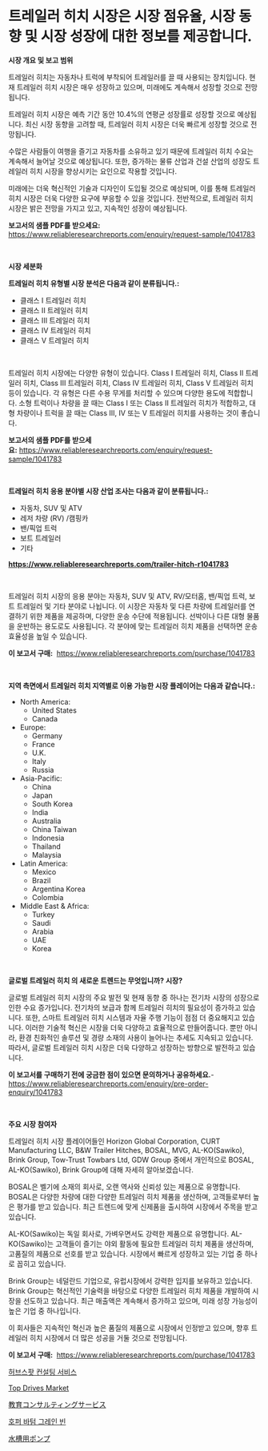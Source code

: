 <p><h1>트레일러 히치 시장은 시장 점유율, 시장 동향 및 시장 성장에 대한 정보를 제공합니다.</h1></p><p><strong>시장 개요 및 보고 범위</strong></p>
<p><p>트레일러 히치는 자동차나 트럭에 부착되어 트레일러를 끌 때 사용되는 장치입니다. 현재 트레일러 히치 시장은 매우 성장하고 있으며, 미래에도 계속해서 성장할 것으로 전망됩니다. </p><p>트레일러 히치 시장은 예측 기간 동안 10.4%의 연평균 성장률로 성장할 것으로 예상됩니다. 최신 시장 동향을 고려할 때, 트레일러 히치 시장은 더욱 빠르게 성장할 것으로 전망됩니다. </p><p>수많은 사람들이 여행을 즐기고 자동차를 소유하고 있기 때문에 트레일러 히치 수요는 계속해서 늘어날 것으로 예상됩니다. 또한, 증가하는 물류 산업과 건설 산업의 성장도 트레일러 히치 시장을 향상시키는 요인으로 작용할 것입니다. </p><p>미래에는 더욱 혁신적인 기술과 디자인이 도입될 것으로 예상되며, 이를 통해 트레일러 히치 시장은 더욱 다양한 요구에 부응할 수 있을 것입니다. 전반적으로, 트레일러 히치 시장은 밝은 전망을 가지고 있고, 지속적인 성장이 예상됩니다.</p></p>
<p><strong>보고서의 샘플 PDF를 받으세요:</strong> <a href="https://www.reliableresearchreports.com/enquiry/request-sample/1041783">https://www.reliableresearchreports.com/enquiry/request-sample/1041783</a></p>
<p>&nbsp;</p>
<p><strong>시장 세분화</strong></p>
<p><strong>트레일러 히치 유형별 시장 분석은 다음과 같이 분류됩니다.:</strong></p>
<p><ul><li>클래스 I 트레일러 히치</li><li>클래스 II 트레일러 히치</li><li>클래스 III 트레일러 히치</li><li>클래스 IV 트레일러 히치</li><li>클래스 V 트레일러 히치</li></ul></p>
<p>&nbsp;</p>
<p><p>트레일러 히치 시장에는 다양한 유형이 있습니다. Class I 트레일러 히치, Class II 트레일러 히치, Class III 트레일러 히치, Class IV 트레일러 히치, Class V 트레일러 히치 등이 있습니다. 각 유형은 다른 수용 무게를 처리할 수 있으며 다양한 용도에 적합합니다. 소형 트럭이나 차량을 끌 때는 Class I 또는 Class II 트레일러 히치가 적합하고, 대형 차량이나 트럭을 끌 때는 Class III, IV 또는 V 트레일러 히치를 사용하는 것이 좋습니다.</p></p>
<p><strong>보고서의 샘플 PDF를 받으세요:</strong>&nbsp;<a href="https://www.reliableresearchreports.com/enquiry/request-sample/1041783">https://www.reliableresearchreports.com/enquiry/request-sample/1041783</a></p>
<p>&nbsp;</p>
<p><strong> 트레일러 히치 응용 분야별 시장 산업 조사는 다음과 같이 분류됩니다.:</strong></p>
<p><ul><li>자동차, SUV 및 ATV</li><li>레저 차량 (RV) /캠핑카</li><li>밴/픽업 트럭</li><li>보트 트레일러</li><li>기타</li></ul></p>
<p><strong><a href="https://www.reliableresearchreports.com/trailer-hitch-r1041783">https://www.reliableresearchreports.com/trailer-hitch-r1041783</a></strong></p>
<p>&nbsp;</p>
<p><p>트레일러 히치 시장의 응용 분야는 자동차, SUV 및 ATV, RV/모터홈, 밴/픽업 트럭, 보트 트레일러 및 기타 분야로 나뉩니다. 이 시장은 자동차 및 다른 차량에 트레일러를 연결하기 위한 제품을 제공하며, 다양한 운송 수단에 적용됩니다. 선박이나 다른 대형 물품을 운반하는 용도로도 사용됩니다. 각 분야에 맞는 트레일러 히치 제품을 선택하면 운송 효율성을 높일 수 있습니다.</p></p>
<p><strong>이 보고서 구매:</strong>&nbsp; <a href="https://www.reliableresearchreports.com/purchase/1041783">https://www.reliableresearchreports.com/purchase/1041783</a></p>
<p>&nbsp;</p>
<p><strong>지역 측면에서 트레일러 히치 지역별로 이용 가능한 시장 플레이어는 다음과 같습니다.:</strong></p>
<p><ul>
    <li>
        North America:
        <ul>
            <li>United States</li>
            <li>Canada</li>
        </ul>
    </li>
    <li>
        Europe:
        <ul>
            <li>Germany</li>
            <li>France</li>
            <li>U.K.</li>
            <li>Italy</li>
            <li>Russia</li>
        </ul>
    </li>
    <li>
        Asia-Pacific:
        <ul>
            <li>China</li>
            <li>Japan</li>
            <li>South Korea</li>
            <li>India</li>
            <li>Australia</li>
            <li>China Taiwan</li>
            <li>Indonesia</li>
            <li>Thailand</li>
            <li>Malaysia</li>
        </ul>
    </li>
    <li>
        Latin America:
        <ul>
            <li>Mexico</li>
            <li>Brazil</li>
            <li>Argentina Korea</li>
            <li>Colombia</li>
        </ul>
    </li>
    <li>
        Middle East & Africa:
        <ul>
            <li>Turkey</li>
            <li>Saudi</li>
            <li>Arabia</li>
            <li>UAE</li>
            <li>Korea</li>
        </ul>
    </li>
    </ul></p>
<p>&nbsp;</p>
<p><strong>글로벌 트레일러 히치 의 새로운 트렌드는 무엇입니까? 시장?</strong></p>
<p><p>글로벌 트레일러 히치 시장의 주요 발전 및 현재 동향 중 하나는 전기차 시장의 성장으로 인한 수요 증가입니다. 전기차의 보급과 함께 트레일러 히치의 필요성이 증가하고 있습니다. 또한, 스마트 트레일러 히치 시스템과 자율 주행 기능이 점점 더 중요해지고 있습니다. 이러한 기술적 혁신은 시장을 더욱 다양하고 효율적으로 만들어줍니다. 뿐만 아니라, 환경 친화적인 솔루션 및 경량 소재의 사용이 늘어나는 추세도 지속되고 있습니다. 따라서, 글로벌 트레일러 히치 시장은 더욱 다양하고 성장하는 방향으로 발전하고 있습니다.</p></p>
<p><strong>이 보고서를 구매하기 전에 궁금한 점이 있으면 문의하거나 공유하세요.</strong>- <a href="https://www.reliableresearchreports.com/enquiry/pre-order-enquiry/1041783">https://www.reliableresearchreports.com/enquiry/pre-order-enquiry/1041783</a></p>
<p>&nbsp;</p>
<p><strong>주요 시장 참여자</strong></p>
<p><p>트레일러 히치 시장 플레이어들인 Horizon Global Corporation, CURT Manufacturing LLC, B&W Trailer Hitches, BOSAL, MVG, AL-KO(Sawiko), Brink Group, Tow-Trust Towbars Ltd, GDW Group 중에서 개인적으로 BOSAL, AL-KO(Sawiko), Brink Group에 대해 자세히 알아보겠습니다.</p><p>BOSAL은 벨기에 소재의 회사로, 오랜 역사와 신뢰성 있는 제품으로 유명합니다. BOSAL은 다양한 차량에 대한 다양한 트레일러 히치 제품을 생산하며, 고객들로부터 높은 평가를 받고 있습니다. 최근 트렌드에 맞게 신제품을 출시하여 시장에서 주목을 받고 있습니다.</p><p>AL-KO(Sawiko)는 독일 회사로, 가벼우면서도 강력한 제품으로 유명합니다. AL-KO(Sawiko)는 고객들이 즐기는 야외 활동에 필요한 트레일러 히치 제품을 생산하며, 고품질의 제품으로 선호를 받고 있습니다. 시장에서 빠르게 성장하고 있는 기업 중 하나로 꼽히고 있습니다.</p><p>Brink Group는 네덜란드 기업으로, 유럽시장에서 강력한 입지를 보유하고 있습니다. Brink Group는 혁신적인 기술력을 바탕으로 다양한 트레일러 히치 제품을 개발하여 시장을 선도하고 있습니다. 최근 매출액은 계속해서 증가하고 있으며, 미래 성장 가능성이 높은 기업 중 하나입니다.</p><p>이 회사들은 지속적인 혁신과 높은 품질의 제품으로 시장에서 인정받고 있으며, 향후 트레일러 히치 시장에서 더 많은 성공을 거둘 것으로 전망됩니다.</p></p>
<p><strong>이 보고서 구매:</strong>&nbsp;&nbsp;<a href="https://www.reliableresearchreports.com/purchase/1041783">https://www.reliableresearchreports.com/purchase/1041783</a></p>
<p><p><a href="https://medium.com/@haroldwarren626/%ED%97%88%EB%B8%8C%EC%8A%A4%ED%8C%9F-%EC%BB%A8%EC%84%A4%ED%8C%85-%EC%84%9C%EB%B9%84%EC%8A%A4-%EC%8B%9C%EC%9E%A5-%EB%B6%84%EC%84%9D-%EA%B8%80%EB%A1%9C%EB%B2%8C-%EC%82%B0%EC%97%85-%EC%A0%84%EB%A7%9D-%EB%B0%8F-%EC%98%88%EC%B8%A1-2024%EB%85%84%EB%B6%80%ED%84%B0-2031%EB%85%84-e179cbdc1528">허브스팟 컨설팅 서비스</a></p><p><a href="https://github.com/mbisetmhermsr/Market-Research-Report-List-2/blob/main/top-drives-market.md">Top Drives Market</a></p><p><a href="https://github.com/laurenreichert/Market-Research-Report-List-1/blob/main/745464331639.md">教育コンサルティングサービス</a></p><p><a href="https://medium.com/@guyeichert86/%ED%95%98%ED%8D%BC-%EB%B0%94%EB%8B%A5-%EA%B3%A1%EB%AC%BC-%ED%98%84%EC%9E%90-%EC%8B%9C%EC%9E%A5-%EA%B7%9C%EB%AA%A8-cagr-%ED%8A%B8%EB%A0%8C%EB%93%9C-2024-2030-166882ee4f46">호퍼 바텀 그레인 빈</a></p><p><a href="https://medium.com/@elmorunolfsson2023/%E6%B0%B4%E6%97%8F%E9%A4%A8%E3%83%9D%E3%83%B3%E3%83%97%E5%B8%82%E5%A0%B4%E5%88%86%E6%9E%90-%E3%81%9D%E3%81%AEcagr-%E5%B8%82%E5%A0%B4%E3%82%BB%E3%82%B0%E3%83%A1%E3%83%B3%E3%83%86%E3%83%BC%E3%82%B7%E3%83%A7%E3%83%B3-%E3%81%8A%E3%82%88%E3%81%B3%E3%82%B0%E3%83%AD%E3%83%BC%E3%83%90%E3%83%AB%E7%94%A3%E6%A5%AD%E6%A6%82%E8%A6%81-33f81cc45169">水槽用ポンプ</a></p></p>